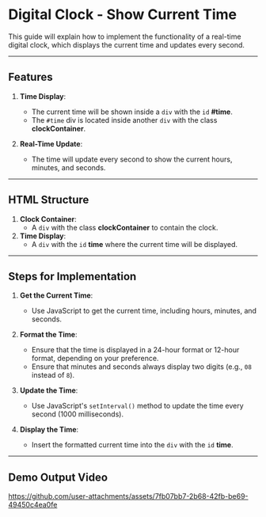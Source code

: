 # Digital Clock - Show Current Time

This guide will explain how to implement the functionality of a real-time digital clock, which displays the current time and updates every second.

---

## Features

1. **Time Display**:
   - The current time will be shown inside a `div` with the `id` **#time**.
   - The `#time` div is located inside another `div` with the class **clockContainer**.

2. **Real-Time Update**:
   - The time will update every second to show the current hours, minutes, and seconds.

---

## HTML Structure

1. **Clock Container**:
   - A `div` with the class **clockContainer** to contain the clock.
2. **Time Display**:
   - A `div` with the `id` **time** where the current time will be displayed.

---

## Steps for Implementation

1. **Get the Current Time**:
   - Use JavaScript to get the current time, including hours, minutes, and seconds.

2. **Format the Time**:
   - Ensure that the time is displayed in a 24-hour format or 12-hour format, depending on your preference.
   - Ensure that minutes and seconds always display two digits (e.g., `08` instead of `8`).

3. **Update the Time**:
   - Use JavaScript's `setInterval()` method to update the time every second (1000 milliseconds).

4. **Display the Time**:
   - Insert the formatted current time into the `div` with the `id` **time**.

---

## Demo Output Video


https://github.com/user-attachments/assets/7fb07bb7-2b68-42fb-be69-49450c4ea0fe

